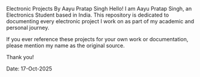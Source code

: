 Electronic Projects By Aayu Pratap Singh
Hello! I am Aayu Pratap Singh, an Electronics Student based in India.
This repository is dedicated to documenting every electronic project I work on as part of my academic and personal journey.

If you ever reference these projects for your own work or documentation, please mention my name as the original source.

Thank you!

Date: 17-Oct-2025
